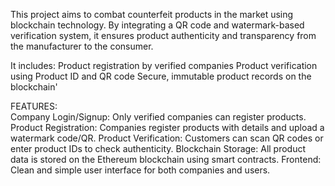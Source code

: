This project aims to combat counterfeit products in the market using blockchain technology. By integrating a QR code and watermark-based verification system, it ensures product authenticity and transparency from the manufacturer to the consumer.

It includes:
          Product registration by verified companies
          Product verification using Product ID and QR code Secure, immutable product records on the blockchain'
          
FEATURES:        
          Company Login/Signup: Only verified companies can register products.
          Product Registration: Companies register products with details and upload a watermark code/QR.
          Product Verification: Customers can scan QR codes or enter product IDs to check authenticity.
          Blockchain Storage: All product data is stored on the Ethereum blockchain using smart contracts.
          Frontend: Clean and simple user interface for both companies and users.
